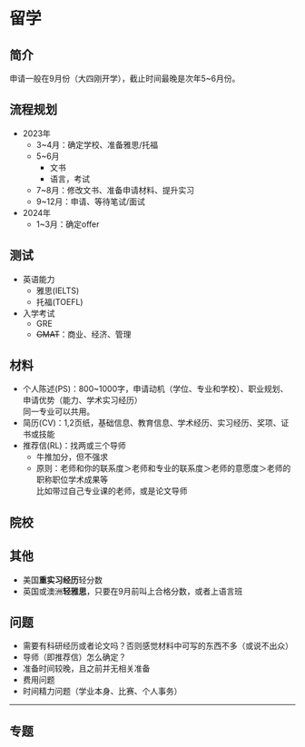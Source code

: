 # 留学

## 简介

申请一般在9月份（大四刚开学），截止时间最晚是次年5~6月份。

## 流程规划

* 2023年
  * 3~4月：确定学校、准备雅思/托福
  * 5~6月
    * 文书
    * 语言，考试
  * 7~8月：修改文书、准备申请材料、提升实习
  * 9~12月：申请、等待笔试/面试
* 2024年
  * 1~3月：确定offer

## 测试

* 英语能力
  * 雅思(IELTS)
  * 托福(TOEFL)
* 入学考试
  * GRE
  * ~~GMAT~~：商业、经济、管理

## 材料

* 个人陈述(PS)：800~1000字，申请动机（学位、专业和学校）、职业规划、申请优势（能力、学术实习经历）  
  同一专业可以共用。
* 简历(CV)：1,2页纸，基础信息、教育信息、学术经历、实习经历、奖项、证书或技能
* 推荐信(RL)：找两或三个导师
  * 牛推加分，但不强求
  * 原则：老师和你的联系度＞老师和专业的联系度＞老师的意愿度＞老师的职称职位学术成果等  
    比如带过自己专业课的老师，或是论文导师

## 院校

## 其他

* 美国**重实习经历**轻分数
* 英国或澳洲**轻雅思**，只要在9月前叫上合格分数，或者上语言班

## 问题

* 需要有科研经历或者论文吗？否则感觉材料中可写的东西不多（或说不出众）
* 导师（即推荐信）怎么确定？
* 准备时间较晚，且之前并无相关准备
* 费用问题
* 时间精力问题（学业本身、比赛、个人事务）

---

## 专题

